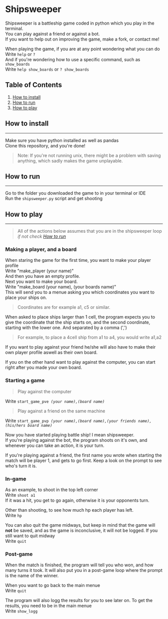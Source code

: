 # Shipsweeper
Shipsweeper is a battleship game coded in python which you play in the terminal.  
You can play against a friend or against a bot.  
If you want to help out on improving the game, make a fork, or contact me!

When playing the game, if you are at any point wondering what you can do  
Write ```help``` or ```?```  
And if you're wondering how to use a specific command, such as ```show_boards```  
Write ```help show_boards``` or ```? show_boards```
## Table of Contents
1. [How to install](#How-to-install)
2. [How to run](#How-to-run)
3. [How to play](#How-to-play)



## How to install
---
Make sure you have python installed as well as pandas  
Clone this repository, and you're done!  
>Note: If you're not running unix, there might be a problem with saving anything, which sadly makes the game unplayable.
## How to run
---
Go to the folder you downloaded the game to in your terminal or IDE  
Run the ```shipsweeper.py``` script and get shooting

## How to play
---
>All of the actions below assumes that you are in the shipsweeper loop  
_if not check [How to run](#How-to-run)_
### __Making a player, and a board__
  
  
When staring the game for the first time, you want to make your player profile  
Write "make_player (your name)"  
And then you have an empty profile.    
Next you want to make your board.  
Write "make_board (your name), (your boards name)"  
This will send you to a menue asking you which coordinates you want to place your ships on.  
>Coordinates are for example a1, c5 or similar.  

When asked to place ships larger than 1 cell, the program expects you to give the coordinate that the ship starts on, and the second coordinate, starting with the lower one. And separated by a comma (',')  
>For example, to place a 4cell ship from a1 to a4, you would write a1,a2

If you want to play against your friend he/she will also have to make their own player profile aswell as their own board.

If you on the other hand want to play against the computer, you can start right after you made your own board.

### __Starting a game__

>Play against the computer

Write ```start_game_pve ```_```(your name),(board name)```_  

>Play against a friend on the same machine

Write ```start_game_pvp ```_```(your name),(board name),(your friends name),(his/hers board name)```_  

Now you have started playing battle ship! I mean shipsweeper.  
If you're playing against the bot, the program shoots on it's own, and whenever you can take an action, it is your turn.  

If you're playing against a friend, the first name you wrote when starting the match will be player 1, and gets to go first.
Keep a look on the prompt to see who's turn it is.  

### __In-game__

As an example, to shoot in the top left corner  
Write ```shoot a1```  
If it was a hit, you get to go again, otherwise it is your opponents turn.  

Other than shooting, to see how much hp each player has left.  
Write ```hp```  

You can also quit the game midways, but keep in mind that the game will __not__ be saved, and as the game is inconclusive, it will not be logged. If you still want to quit midway  
Write ```quit```  

### __Post-game__

When the match is finished, the program will tell you who won, and how many turns it took. It will also put you in a post-game loop where the prompt is the name of the winner.  

When you want to go back to the main menue  
Write ```quit```

The program will also logg the results for you to see later on.
To get the results, you need to be in the main menue  
Write ```show_logg```